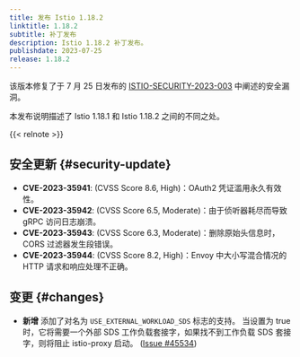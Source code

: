 ```yaml
---
title: 发布 Istio 1.18.2
linktitle: 1.18.2
subtitle: 补丁发布
description: Istio 1.18.2 补丁发布。
publishdate: 2023-07-25
release: 1.18.2
---
```


该版本修复了于 7 月 25 日发布的 [ISTIO-SECURITY-2023-003](/zh/news/security/istio-security-2023-003)
中阐述的安全漏洞。

本发布说明描述了 Istio 1.18.1 和 Istio 1.18.2 之间的不同之处。

{{< relnote >}}

## 安全更新 {#security-update}

- __CVE-2023-35941__:
  (CVSS Score 8.6, High)：OAuth2 凭证滥用永久有效性。
- __CVE-2023-35942__:
  (CVSS Score 6.5, Moderate)：由于侦听器耗尽而导致 gRPC 访问日志崩溃。
- __CVE-2023-35943__:
  (CVSS Score 6.3, Moderate)：删除原始头信息时，CORS 过滤器发生段错误。
- __CVE-2023-35944__:
  (CVSS Score 8.2, High)：Envoy 中大小写混合情况的 HTTP 请求和响应处理不正确。

## 变更 {#changes}

- **新增** 添加了对名为 `USE_EXTERNAL_WORKLOAD_SDS` 标志的支持。
  当设置为 true 时，它将需要一个外部 SDS 工作负载套接字，如果找不到工作负载
  SDS 套接字，则将阻止 istio-proxy 启动。
  ([Issue #45534](https://github.com/istio/istio/issues/45534))
